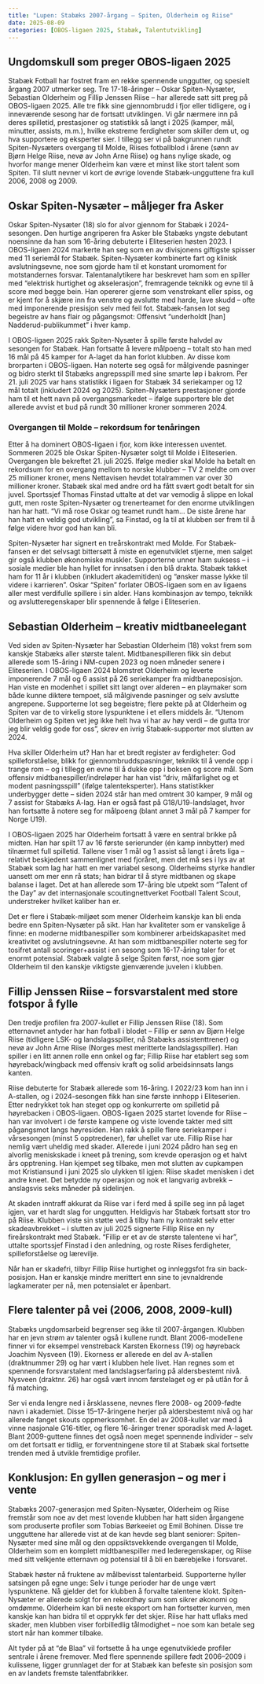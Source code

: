 ```yaml
---
title: "Lupen: Stabæks 2007-årgang – Spiten, Olderheim og Riise"
date: 2025-08-09
categories: [OBOS-ligaen 2025, Stabæk, Talentutvikling]
---
```


## Ungdomskull som preger OBOS-ligaen 2025
Stabæk Fotball har fostret fram en rekke spennende unggutter, og spesielt årgang 2007 utmerker seg. Tre 17-18-åringer – Oskar Spiten-Nysæter, Sebastian Olderheim og Fillip Jenssen Riise – har allerede satt sitt preg på OBOS-ligaen 2025. Alle tre fikk sine gjennombrudd i fjor eller tidligere, og i inneværende sesong har de fortsatt utviklingen. Vi går nærmere inn på deres spilletid, prestasjoner og statistikk så langt i 2025 (kamper, mål, minutter, assists, m.m.), hvilke ekstreme ferdigheter som skiller dem ut, og hva supportere og eksperter sier. I tillegg ser vi på bakgrunnen rundt Spiten-Nysæters overgang til Molde, Riises fotballblod i årene (sønn av Bjørn Helge Riise, nevø av John Arne Riise) og hans nylige skade, og hvorfor mange mener Olderheim kan være et minst like stort talent som Spiten. Til slutt nevner vi kort de øvrige lovende Stabæk-ungguttene fra kull 2006, 2008 og 2009.

## Oskar Spiten-Nysæter – måljeger fra Asker
Oskar Spiten-Nysæter (18) slo for alvor gjennom for Stabæk i 2024-sesongen. Den hurtige angriperen fra Asker ble Stabæks yngste debutant noensinne da han som 16-åring debuterte i Eliteserien høsten 2023. I OBOS-ligaen 2024 markerte han seg som en av divisjonens giftigste spisser med 11 seriemål for Stabæk. Spiten-Nysæter kombinerte fart og klinisk avslutningsevne, noe som gjorde ham til et konstant uromoment for motstandernes forsvar. Talentanalytikere har beskrevet ham som en spiller med “elektrisk hurtighet og akselerasjon”, fremragende teknikk og evne til å score med begge bein. Han opererer gjerne som venstrekant eller spiss, og er kjent for å skjære inn fra venstre og avslutte med harde, lave skudd – ofte med imponerende presisjon selv med feil fot. Stabæk-fansen lot seg begeistre av hans flair og pågangsmot: Offensivt “underholdt [han] Nadderud-publikummet” i hver kamp.

I OBOS-ligaen 2025 rakk Spiten-Nysæter å spille første halvdel av sesongen for Stabæk. Han fortsatte å levere målpoeng – totalt sto han med 16 mål på 45 kamper for A-laget da han forlot klubben. Av disse kom brorparten i OBOS-ligaen. Han noterte seg også for målgivende pasninger og bidro sterkt til Stabæks angrepsspill med sine smarte løp i bakrom. Per 21. juli 2025 var hans statistikk i ligaen for Stabæk 34 seriekamper og 12 mål totalt (inkludert 2024 og 2025). Spiten-Nysæters prestasjoner gjorde ham til et hett navn på overgangsmarkedet – ifølge supportere ble det allerede avvist et bud på rundt 30 millioner kroner sommeren 2024.

### Overgangen til Molde – rekordsum for tenåringen
Etter å ha dominert OBOS-ligaen i fjor, kom ikke interessen uventet. Sommeren 2025 ble Oskar Spiten-Nysæter solgt til Molde i Eliteserien. Overgangen ble bekreftet 21. juli 2025. Ifølge medier skal Molde ha betalt en rekordsum for en overgang mellom to norske klubber – TV 2 meldte om over 25 millioner kroner, mens Nettavisen hevdet totalrammen var over 30 millioner kroner. Stabæk skal med andre ord ha fått svært godt betalt for sin juvel. Sportssjef Thomas Finstad uttalte at det var vemodig å slippe en lokal gutt, men roste Spiten-Nysæter og trenerteamet for den enorme utviklingen han har hatt. “Vi må rose Oskar og teamet rundt ham... De siste årene har han hatt en veldig god utvikling”, sa Finstad, og la til at klubben ser frem til å følge videre hvor god han kan bli. 

Spiten-Nysæter har signert en treårskontrakt med Molde. For Stabæk-fansen er det selvsagt bittersøtt å miste en egenutviklet stjerne, men salget gir også klubben økonomiske muskler. Supporterne unner ham suksess – i sosiale medier ble han hyllet for innsatsen i den blå drakta. Stabæk takket ham for 11 år i klubben (inkludert akademitiden) og “ønsker masse lykke til videre i karrieren”. Oskar “Spiten” forlater OBOS-ligaen som en av ligaens aller mest verdifulle spillere i sin alder. Hans kombinasjon av tempo, teknikk og avslutteregenskaper blir spennende å følge i Eliteserien.

## Sebastian Olderheim – kreativ midtbaneelegant
Ved siden av Spiten-Nysæter har Sebastian Olderheim (18) vokst frem som kanskje Stabæks aller største talent. Midtbanespilleren fikk sin debut allerede som 15-åring i NM-cupen 2023 og noen måneder senere i Eliteserien. I OBOS-ligaen 2024 blomstret Olderheim og leverte imponerende 7 mål og 6 assist på 26 seriekamper fra midtbaneposisjon. Han viste en modenhet i spillet sitt langt over alderen – en playmaker som både kunne diktere tempoet, slå målgivende pasninger og selv avslutte angrepene. Supporterne lot seg begeistre; flere pekte på at Olderheim og Spiten var de to virkelig store lyspunktene i et ellers middels år. “Utenom Olderheim og Spiten vet jeg ikke helt hva vi har av høy verdi – de gutta tror jeg blir veldig gode for oss”, skrev en ivrig Stabæk-supporter mot slutten av 2024.

Hva skiller Olderheim ut? Han har et bredt register av ferdigheter: God spilleforståelse, blikk for gjennombruddspasninger, teknikk til å vende opp i trange rom – og i tillegg en evne til å dukke opp i boksen og score mål. Som offensiv midtbanespiller/indreløper har han vist “driv, målfarlighet og et modent pasningsspill” (ifølge talenteksperter). Hans statistikker underbygger dette – siden 2024 står han med omtrent 30 kamper, 9 mål og 7 assist for Stabæks A-lag. Han er også fast på G18/U19-landslaget, hvor han fortsatte å notere seg for målpoeng (blant annet 3 mål på 7 kamper for Norge U19).

I OBOS-ligaen 2025 har Olderheim fortsatt å være en sentral brikke på midten. Han har spilt 17 av 16 første serierunder (én kamp innbytter) med tilnærmet full spilletid. Tallene viser 1 mål og 1 assist så langt i årets liga – relativt beskjedent sammenlignet med fjoråret, men det må ses i lys av at Stabæk som lag har hatt en mer variabel sesong. Olderheims styrke handler uansett om mer enn rå stats; han bidrar til å styre midtbanen og skape balanse i laget. Det at han allerede som 17-åring ble utpekt som “Talent of the Day” av det internasjonale scoutingnettverket Football Talent Scout, understreker hvilket kaliber han er.

Det er flere i Stabæk-miljøet som mener Olderheim kanskje kan bli enda bedre enn Spiten-Nysæter på sikt. Han har kvaliteter som er vanskelige å finne: en moderne midtbanespiller som kombinerer arbeidskapasitet med kreativitet og avslutningsevne. At han som midtbanespiller noterte seg for tosifret antall scoringer+assist i en sesong som 16-17-åring taler for et enormt potensial. Stabæk valgte å selge Spiten først, noe som gjør Olderheim til den kanskje viktigste gjenværende juvelen i klubben.

## Fillip Jenssen Riise – forsvarstalent med store fotspor å fylle
Den tredje profilen fra 2007-kullet er Fillip Jenssen Riise (18). Som etternavnet antyder har han fotball i blodet – Fillip er sønn av Bjørn Helge Riise (tidligere LSK- og landslagsspiller, nå Stabæks assistenttrener) og nevø av John Arne Riise (Norges mest meritterte landslagsspiller). Han spiller i en litt annen rolle enn onkel og far; Fillip Riise har etablert seg som høyreback/wingback med offensiv kraft og solid arbeidsinnsats langs kanten.

Riise debuterte for Stabæk allerede som 16-åring. I 2022/23 kom han inn i A-stallen, og i 2024-sesongen fikk han sine første innhopp i Eliteserien. Etter nedrykket tok han steget opp og konkurrerte om spilletid på høyrebacken i OBOS-ligaen. OBOS-ligaen 2025 startet lovende for Riise – han var involvert i de første kampene og viste lovende takter med sitt pågangsmot langs høyresiden. Han rakk å spille flere seriekamper i vårsesongen (minst 5 opptredener), før uhellet var ute. Fillip Riise har nemlig vært uheldig med skader. Allerede i juni 2024 pådro han seg en alvorlig meniskskade i kneet på trening, som krevde operasjon og et halvt års opptrening. Han kjempet seg tilbake, men mot slutten av cupkampen mot Kristiansund i juni 2025 slo ulykken til igjen: Riise skadet menisken i det andre kneet. Det betydde ny operasjon og nok et langvarig avbrekk – anslagsvis seks måneder på sidelinjen.

At skaden inntraff akkurat da Riise var i ferd med å spille seg inn på laget igjen, var et hardt slag for unggutten. Heldigvis har Stabæk fortsatt stor tro på Riise. Klubben viste sin støtte ved å tilby ham ny kontrakt selv etter skadeavbrekket – i slutten av juli 2025 signerte Fillip Riise en ny fireårskontrakt med Stabæk. “Fillip er et av de største talentene vi har”, uttalte sportssjef Finstad i den anledning, og roste Riises ferdigheter, spilleforståelse og lærevilje.

Når han er skadefri, tilbyr Fillip Riise hurtighet og innleggsfot fra sin back-posisjon. Han er kanskje mindre merittert enn sine to jevnaldrende lagkamerater per nå, men potensialet er åpenbart.

## Flere talenter på vei (2006, 2008, 2009-kull)
Stabæks ungdomsarbeid begrenser seg ikke til 2007-årgangen. Klubben har en jevn strøm av talenter også i kullene rundt. Blant 2006-modellene finner vi for eksempel venstreback Karsten Ekorness (19) og høyreback Joachim Nysveen (19). Ekorness er allerede en del av A-stallen (draktnummer 29) og har vært i klubben hele livet. Han regnes som et spennende forsvarstalent med landslagserfaring på aldersbestemt nivå. Nysveen (draktnr. 26) har også vært innom førstelaget og er på utlån for å få matching.

Ser vi enda lengre ned i årsklassene, nevnes flere 2008- og 2009-fødte navn i akademiet. Disse 15–17-åringene herjer på aldersbestemt nivå og har allerede fanget skouts oppmerksomhet. En del av 2008-kullet var med å vinne nasjonale G16-titler, og flere 16-åringer trener sporadisk med A-laget. Blant 2009-guttene finnes det også noen meget spennende individer – selv om det fortsatt er tidlig, er forventningene store til at Stabæk skal fortsette trenden med å utvikle fremtidige profiler.

## Konklusjon: En gyllen generasjon – og mer i vente
Stabæks 2007-generasjon med Spiten-Nysæter, Olderheim og Riise fremstår som noe av det mest lovende klubben har hatt siden årgangene som produserte profiler som Tobias Børkeeiet og Emil Bohinen. Disse tre ungguttene har allerede vist at de kan hevde seg blant seniorer: Spiten-Nysæter med sine mål og den oppsiktsvekkende overgangen til Molde, Olderheim som en komplett midtbanespiller med lederegenskaper, og Riise med sitt velkjente etternavn og potensial til å bli en bærebjelke i forsvaret. 

Stabæk høster nå fruktene av målbevisst talentarbeid. Supporterne hyller satsingen på egne unge: Selv i tunge perioder har de unge vært lyspunktene. Nå gjelder det for klubben å forvalte talentene klokt. Spiten-Nysæter er allerede solgt for en rekordhøy sum som sikrer økonomi og omdømme. Olderheim kan bli neste eksport om han fortsetter kurven, men kanskje kan han bidra til et opprykk før det skjer. Riise har hatt uflaks med skader, men klubben viser forbilledlig tålmodighet – noe som kan betale seg stort når han kommer tilbake.

Alt tyder på at “de Blaa” vil fortsette å ha unge egenutviklede profiler sentrale i årene fremover. Med flere spennende spillere født 2006–2009 i kulissene, ligger grunnlaget der for at Stabæk kan befeste sin posisjon som en av landets fremste talentfabrikker.
